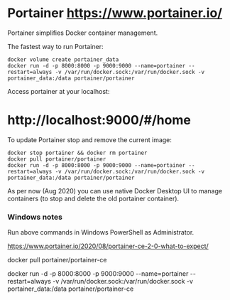 # Portainer https://www.portainer.io/
Portainer simplifies Docker container management.

The fastest way to run Portainer:
```
docker volume create portainer_data
docker run -d -p 8000:8000 -p 9000:9000 --name=portainer --restart=always -v /var/run/docker.sock:/var/run/docker.sock -v portainer_data:/data portainer/portainer
```

Access portainer at your localhost:

# http://localhost:9000/#/home

To update Portainer stop and remove the current image: 
```
docker stop portainer && docker rm portainer
docker pull portainer/portainer
docker run -d -p 8000:8000 -p 9000:9000 --name=portainer --restart=always -v /var/run/docker.sock:/var/run/docker.sock -v portainer_data:/data portainer/portainer
```
As per now (Aug 2020) you can use native Docker Desktop UI to manage containers (to stop and delete the old portainer container).

### Windows notes
Run above commands in Windows PowerShell as Administrator.

https://www.portainer.io/2020/08/portainer-ce-2-0-what-to-expect/

docker pull portainer/portainer-ce

docker run -d -p 8000:8000 -p 9000:9000 --name=portainer --restart=always -v /var/run/docker.sock:/var/run/docker.sock -v portainer_data:/data portainer/portainer-ce



